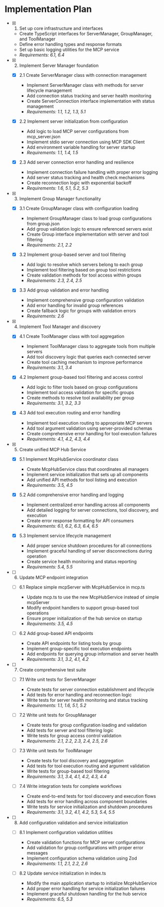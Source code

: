 # Implementation Plan

- [x] 1. Set up core infrastructure and interfaces
  - Create TypeScript interfaces for ServerManager, GroupManager, and ToolManager
  - Define error handling types and response formats
  - Set up basic logging utilities for the MCP service
  - _Requirements: 6.1, 6.4_

- [x] 2. Implement Server Manager foundation
  - [x] 2.1 Create ServerManager class with connection management
    - Implement ServerManager class with methods for server lifecycle management
    - Add connection status tracking and server health monitoring
    - Create ServerConnection interface implementation with status management
    - _Requirements: 1.1, 1.2, 1.3, 5.1_

  - [x] 2.2 Implement server initialization from configuration
    - Add logic to load MCP server configurations from mcp_server.json
    - Implement stdio server connection using MCP SDK Client
    - Add environment variable handling for server startup
    - _Requirements: 1.1, 1.4, 1.5_

  - [x] 2.3 Add server connection error handling and resilience
    - Implement connection failure handling with proper error logging
    - Add server status tracking and health check mechanisms
    - Create reconnection logic with exponential backoff
    - _Requirements: 1.6, 5.1, 5.2, 5.3_

- [x] 3. Implement Group Manager functionality
  - [x] 3.1 Create GroupManager class with configuration loading
    - Implement GroupManager class to load group configurations from group.json
    - Add group validation logic to ensure referenced servers exist
    - Create Group interface implementation with server and tool filtering
    - _Requirements: 2.1, 2.2_

  - [x] 3.2 Implement group-based server and tool filtering
    - Add logic to resolve which servers belong to each group
    - Implement tool filtering based on group tool restrictions
    - Create validation methods for tool access within groups
    - _Requirements: 2.3, 2.4, 2.5_

  - [x] 3.3 Add group validation and error handling
    - Implement comprehensive group configuration validation
    - Add error handling for invalid group references
    - Create fallback logic for groups with validation errors
    - _Requirements: 2.6_

- [x] 4. Implement Tool Manager and discovery
  - [x] 4.1 Create ToolManager class with tool aggregation
    - Implement ToolManager class to aggregate tools from multiple servers
    - Add tool discovery logic that queries each connected server
    - Create tool caching mechanism to improve performance
    - _Requirements: 3.1, 3.4_

  - [x] 4.2 Implement group-based tool filtering and access control
    - Add logic to filter tools based on group configurations
    - Implement tool access validation for specific groups
    - Create methods to resolve tool availability per group
    - _Requirements: 3.1, 3.2, 3.3_

  - [x] 4.3 Add tool execution routing and error handling
    - Implement tool execution routing to appropriate MCP servers
    - Add tool argument validation using server-provided schemas
    - Create comprehensive error handling for tool execution failures
    - _Requirements: 4.1, 4.2, 4.3, 4.4_

- [x] 5. Create unified MCP Hub Service
  - [x] 5.1 Implement McpHubService coordinator class
    - Create McpHubService class that coordinates all managers
    - Implement service initialization that sets up all components
    - Add unified API methods for tool listing and execution
    - _Requirements: 3.5, 4.5_

  - [x] 5.2 Add comprehensive error handling and logging
    - Implement centralized error handling across all components
    - Add detailed logging for server connections, tool discovery, and execution
    - Create error response formatting for API consumers
    - _Requirements: 6.1, 6.2, 6.3, 6.4, 6.5_

  - [x] 5.3 Implement service lifecycle management
    - Add proper service shutdown procedures for all connections
    - Implement graceful handling of server disconnections during operation
    - Create service health monitoring and status reporting
    - _Requirements: 5.4, 5.5_

- [ ] 6. Update MCP endpoint integration
  - [ ] 6.1 Replace simple mcpServer with McpHubService in mcp.ts
    - Update mcp.ts to use the new McpHubService instead of simple mcpServer
    - Modify endpoint handlers to support group-based tool operations
    - Ensure proper initialization of the hub service on startup
    - _Requirements: 3.5, 4.5_

  - [ ] 6.2 Add group-based API endpoints
    - Create API endpoints for listing tools by group
    - Implement group-specific tool execution endpoints
    - Add endpoints for querying group information and server health
    - _Requirements: 3.1, 3.2, 4.1, 4.2_

- [ ] 7. Create comprehensive test suite
  - [ ] 7.1 Write unit tests for ServerManager
    - Create tests for server connection establishment and lifecycle
    - Add tests for error handling and reconnection logic
    - Write tests for server health monitoring and status tracking
    - _Requirements: 1.1, 1.6, 5.1, 5.2_

  - [ ] 7.2 Write unit tests for GroupManager
    - Create tests for group configuration loading and validation
    - Add tests for server and tool filtering logic
    - Write tests for group access control validation
    - _Requirements: 2.1, 2.2, 2.3, 2.4, 2.5, 2.6_

  - [ ] 7.3 Write unit tests for ToolManager
    - Create tests for tool discovery and aggregation
    - Add tests for tool execution routing and argument validation
    - Write tests for group-based tool filtering
    - _Requirements: 3.1, 3.4, 4.1, 4.2, 4.3, 4.4_

  - [ ] 7.4 Write integration tests for complete workflows
    - Create end-to-end tests for tool discovery and execution flows
    - Add tests for error handling across component boundaries
    - Write tests for service initialization and shutdown procedures
    - _Requirements: 3.1, 3.2, 4.1, 4.2, 5.3, 5.4, 5.5_

- [ ] 8. Add configuration validation and service initialization
  - [ ] 8.1 Implement configuration validation utilities
    - Create validation functions for MCP server configurations
    - Add validation for group configurations with proper error messages
    - Implement configuration schema validation using Zod
    - _Requirements: 1.1, 2.1, 2.2, 2.6_

  - [ ] 8.2 Update service initialization in index.ts
    - Modify the main application startup to initialize McpHubService
    - Add proper error handling for service initialization failures
    - Implement graceful shutdown handling for the hub service
    - _Requirements: 6.5, 5.3_